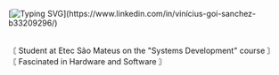 [![Typing SVG](https://readme-typing-svg.herokuapp.com?font=Fira+Code&pause=1000&random=false&width=435&lines=Hey+There+I'm+Vinicius👋!)](https://www.linkedin.com/in/vinícius-goi-sanchez-b33209296/)

<br>〘  Student at Etec São Mateus on the "Systems Development" course  〙</br>
〘  Fascinated in Hardware and Software  〙

